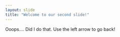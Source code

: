 ```yaml
---
layout: slide
title: "Welcome to our second slide!"
---
```

Ooops.... Did I do that.
Use the left arrow to go back!
